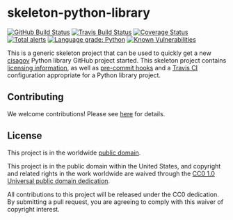# skeleton-python-library #

[![GitHub Build Status](https://github.com/cisagov/skeleton-python-library/workflows/build/badge.svg)](https://github.com/cisagov/skeleton-python-library/actions)
[![Travis Build Status](https://travis-ci.com/cisagov/skeleton-python-library.svg?branch=develop)](https://travis-ci.com/cisagov/skeleton-python-library)
[![Coverage Status](https://coveralls.io/repos/github/cisagov/skeleton-python-library/badge.svg?branch=develop)](https://coveralls.io/github/cisagov/skeleton-python-library?branch=develop)
[![Total alerts](https://img.shields.io/lgtm/alerts/g/cisagov/skeleton-python-library.svg?logo=lgtm&logoWidth=18)](https://lgtm.com/projects/g/cisagov/skeleton-python-library/alerts/)
[![Language grade: Python](https://img.shields.io/lgtm/grade/python/g/cisagov/skeleton-python-library.svg?logo=lgtm&logoWidth=18)](https://lgtm.com/projects/g/cisagov/skeleton-python-library/context:python)
[![Known Vulnerabilities](https://snyk.io/test/github/cisagov/skeleton-python-library/develop/badge.svg)](https://snyk.io/test/github/cisagov/skeleton-python-library)

This is a generic skeleton project that can be used to quickly get a
new [cisagov](https://github.com/cisagov) Python library GitHub
project started.  This skeleton project contains [licensing
information](LICENSE), as well as [pre-commit
hooks](https://pre-commit.com) and a [Travis
CI](https://travis-ci.com) configuration appropriate for a Python
library project.

## Contributing ##

We welcome contributions!  Please see [here](CONTRIBUTING.md) for
details.

## License ##

This project is in the worldwide [public domain](LICENSE).

This project is in the public domain within the United States, and
copyright and related rights in the work worldwide are waived through
the [CC0 1.0 Universal public domain
dedication](https://creativecommons.org/publicdomain/zero/1.0/).

All contributions to this project will be released under the CC0
dedication. By submitting a pull request, you are agreeing to comply
with this waiver of copyright interest.
